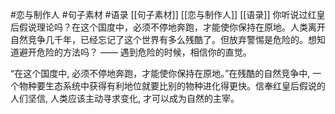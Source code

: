#恋与制作人 #句子素材 #语录  [[句子素材]] [[恋与制作人]] [[语录]]
你听说过红皇后假说理论吗？在这个国度中，必须不停地奔跑，才能使你保持在原地。人类离开自然竞争几千年，已经忘记了这个世界有多么残酷了。但放弃警惕是危险的。想知道避开危险的方法吗？
—— 遇到危险的时候，相信你的直觉。

“在这个国度中, 必须不停地奔跑，才能使你保持在原地。”在残酷的自然竞争中, 一个物种要生态系统中获得有利地位就要比别的物种进化得更快。信奉红皇后假说的人们坚信, 人类应该主动寻求变化, 才可以成为自然的主宰。
